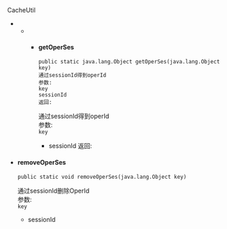CacheUtil

* * * #### getOperSes

      ```
      public static java.lang.Object getOperSes(java.lang.Object key)
      通过sessionId得到operId
      参数:
      key
      sessionId
      返回:

      ```

      通过sessionId得到operId  
      参数:  
      `key`

      * sessionId
        返回:

* #### removeOperSes

  ```
  public static void removeOperSes(java.lang.Object key)
  ```

  通过sessionId删除OperId  
  参数:  
  `key`

  * sessionId



